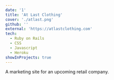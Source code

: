 ```yaml
---
date: '1'
title: 'At Last Clothing'
cover: './atlast.png'
github: ''
external: 'https://atlastclothing.com'
tech:
  - Ruby on Rails
  - CSS
  - Javascript
  - Heroku
showInProjects: true
---
```


A marketing site for an upcoming retail company.
